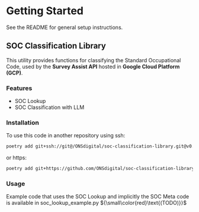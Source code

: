 # Getting Started

See the README for general setup instructions.

## SOC Classification Library

This utility provides functions for classifying the Standard Occupational Code, used by the **Survey Assist API** hosted in **Google Cloud Platform (GCP)**.

### Features

- SOC Lookup
- SOC Classification with LLM

### Installation

To use this code in another repository using ssh:

```bash
poetry add git+ssh://git@/ONSdigital/soc-classification-library.git@v0.0.1
```

or https:

```bash
poetry add git+https://github.com/ONSdigital/soc-classification-library.git@v.0.0.1
```

### Usage

Example code that uses the SOC Lookup and implicitly the SOC Meta code is available in soc_lookup_example.py ${\small\color{red}\text{(TODO)}}$

